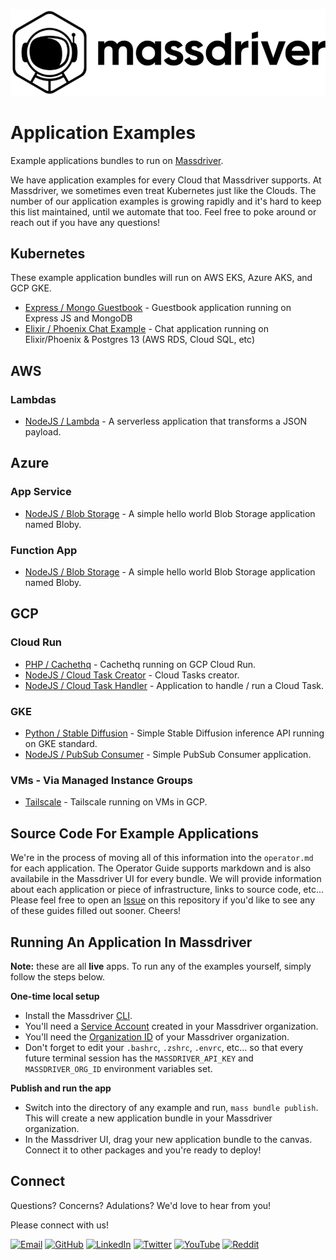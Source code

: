 [![Massdriver][logo]][website]

# Application Examples

Example applications bundles to run on [Massdriver](https://massdriver.cloud).

We have application examples for every Cloud that Massdriver supports. At Massdriver, we sometimes even treat Kubernetes just like the Clouds. The number of our application examples is growing rapidly and it's hard to keep this list maintained, until we automate that too. Feel free to poke around or reach out if you have any questions!

## Kubernetes

These example application bundles will run on AWS EKS, Azure AKS, and GCP GKE.

- [Express / Mongo Guestbook](./k8s/express-mongoose-demo/) - Guestbook application running on Express JS and MongoDB
- [Elixir / Phoenix Chat Example](./k8s/phoenix-chat-example) - Chat application running on Elixir/Phoenix & Postgres 13 (AWS RDS, Cloud SQL, etc)

## AWS

### Lambdas

- [NodeJS / Lambda](./aws/lambda-transform) - A serverless application that transforms a JSON payload.

## Azure

### App Service

- [NodeJS / Blob Storage](./azure/app-service/bloby) - A simple hello world Blob Storage application named Bloby.

### Function App

- [NodeJS / Blob Storage](./azure/function-app/bloby) - A simple hello world Blob Storage application named Bloby.

## GCP

### Cloud Run

- [PHP / Cachethq](./gcp/cloud-run/cachethq) - Cachethq running on GCP Cloud Run.
- [NodeJS / Cloud Task Creator](./gcp/cloud-run/cloud-task-creator) - Cloud Tasks creator.
- [NodeJS / Cloud Task Handler](./gcp/cloud-run/cloud-task-handler) - Application to handle / run a Cloud Task.

### GKE

- [Python / Stable Diffusion](./gcp/gke/model-server) - Simple Stable Diffusion inference API running on GKE standard.
- [NodeJS / PubSub Consumer](./gcp/gke/pubsub-worker) - Simple PubSub Consumer application.

### VMs - Via Managed Instance Groups

- [Tailscale](./gcp/vm/tailscale) - Tailscale running on VMs in GCP.

## Source Code For Example Applications

We're in the process of moving all of this information into the `operator.md` for each application. The Operator Guide supports markdown and is also availabile in the Massdriver UI for every bundle. We will provide information about each application or piece of infrastructure, links to source code, etc... Please feel free to open an [Issue](https://github.com/massdriver-cloud/application-examples/issues) on this repository if you'd like to see any of these guides filled out sooner. Cheers!

## Running An Application In Massdriver

**Note:** these are all **live** apps. To run any of the examples yourself, simply follow the steps below.

**One-time local setup**
+ Install the Massdriver [CLI](https://docs.massdriver.cloud/bundles/walk-through#download-the-massdriver-cli).
+ You'll need a [Service Account](https://docs.massdriver.cloud/cli/overview#setup) created in your Massdriver organization.
+ You'll need the [Organization ID](https://docs.massdriver.cloud/cli/overview#setup) of your Massdriver organization.
+ Don't forget to edit your `.bashrc`, `.zshrc`, `.envrc`, etc... so that every future terminal session has the `MASSDRIVER_API_KEY` and `MASSDRIVER_ORG_ID` environment variables set.

**Publish and run the app**
+ Switch into the directory of any example and run, `mass bundle publish`. This will create a new application bundle in your Massdriver organization.
+ In the Massdriver UI, drag your new application bundle to the canvas. Connect it to other packages and you're ready to deploy!

## Connect

<!-- CONNECT:START -->

Questions? Concerns? Adulations? We'd love to hear from you!

Please connect with us!

[![Email][email_shield]][email_url]
[![GitHub][github_shield]][github_url]
[![LinkedIn][linkedin_shield]][linkedin_url]
[![Twitter][twitter_shield]][twitter_url]
[![YouTube][youtube_shield]][youtube_url]
[![Reddit][reddit_shield]][reddit_url]

<!-- markdownlint-disable -->

[logo]: https://raw.githubusercontent.com/massdriver-cloud/docs/main/static/img/logo-with-logotype-horizontal-400x110.svg
[docs]: https://docs.massdriver.cloud/?utm_source=github&utm_medium=readme&utm_campaign=application-examples&utm_content=docs
[website]: https://www.massdriver.cloud/?utm_source=github&utm_medium=readme&utm_campaign=application-examples&utm_content=website
[github]: https://github.com/massdriver-cloud?utm_source=github&utm_medium=readme&utm_campaign=application-examples&utm_content=github
[slack]: https://massdriverworkspace.slack.com/?utm_source=github&utm_medium=readme&utm_campaign=application-examples&utm_content=slack
[linkedin]: https://www.linkedin.com/company/massdriver/?utm_source=github&utm_medium=readme&utm_campaign=application-examples&utm_content=linkedin



[contributors_shield]: https://img.shields.io/github/contributors/massdriver-cloud/application-examples.svg?style=for-the-badge
[contributors_url]: https://github.com/massdriver-cloud/application-examples/graphs/contributors
[forks_shield]: https://img.shields.io/github/forks/massdriver-cloud/application-examples.svg?style=for-the-badge
[forks_url]: https://github.com/massdriver-cloud/application-examples/network/members
[stars_shield]: https://img.shields.io/github/stars/massdriver-cloud/application-examples.svg?style=for-the-badge
[stars_url]: https://github.com/massdriver-cloud/application-examples/stargazers
[issues_shield]: https://img.shields.io/github/issues/massdriver-cloud/application-examples.svg?style=for-the-badge
[issues_url]: https://github.com/massdriver-cloud/application-examples/issues
[release_url]: https://github.com/massdriver-cloud/application-examples/releases/latest
[release_shield]: https://img.shields.io/github/release/massdriver-cloud/application-examples.svg?style=for-the-badge
[license_shield]: https://img.shields.io/github/license/massdriver-cloud/application-examples.svg?style=for-the-badge
[license_url]: https://github.com/massdriver-cloud/application-examples/blob/main/LICENSE


[email_url]: mailto:support@massdriver.cloud
[email_shield]: https://img.shields.io/badge/email-Massdriver-black.svg?style=for-the-badge&logo=mail.ru&color=000000
[github_url]: mailto:support@massdriver.cloud
[github_shield]: https://img.shields.io/badge/follow-Github-black.svg?style=for-the-badge&logo=github&color=181717
[linkedin_url]: https://linkedin.com/in/massdriver-cloud
[linkedin_shield]: https://img.shields.io/badge/follow-LinkedIn-black.svg?style=for-the-badge&logo=linkedin&color=0A66C2
[twitter_url]: https://twitter.com/massdriver?utm_source=github&utm_medium=readme&utm_campaign=application-examples&utm_content=twitter
[twitter_shield]: https://img.shields.io/badge/follow-Twitter-black.svg?style=for-the-badge&logo=twitter&color=1DA1F2
[discourse_url]: https://community.massdriver.cloud?utm_source=github&utm_medium=readme&utm_campaign=application-examples&utm_content=discourse
[discourse_shield]: https://img.shields.io/badge/join-Discourse-black.svg?style=for-the-badge&logo=discourse&color=000000
[youtube_url]: https://www.youtube.com/channel/UCfj8P7MJcdlem2DJpvymtaQ
[youtube_shield]: https://img.shields.io/badge/subscribe-Youtube-black.svg?style=for-the-badge&logo=youtube&color=FF0000
[reddit_url]: https://www.reddit.com/r/massdriver
[reddit_shield]: https://img.shields.io/badge/subscribe-Reddit-black.svg?style=for-the-badge&logo=reddit&color=FF4500

<!-- markdownlint-restore -->

<!-- CONNECT:END -->
